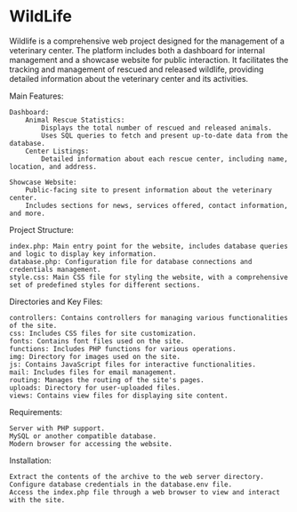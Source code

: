# WildLife
Wildlife is a comprehensive web project designed for the management of a veterinary center. The platform includes both a dashboard for internal management and a showcase website for public interaction. It facilitates the tracking and management of rescued and released wildlife, providing detailed information about the veterinary center and its activities.

Main Features:

    Dashboard:
        Animal Rescue Statistics:
            Displays the total number of rescued and released animals.
            Uses SQL queries to fetch and present up-to-date data from the database.
        Center Listings:
            Detailed information about each rescue center, including name, location, and address.

    Showcase Website:
        Public-facing site to present information about the veterinary center.
        Includes sections for news, services offered, contact information, and more.

Project Structure:

    index.php: Main entry point for the website, includes database queries and logic to display key information.
    database.php: Configuration file for database connections and credentials management.
    style.css: Main CSS file for styling the website, with a comprehensive set of predefined styles for different sections.

Directories and Key Files:

    controllers: Contains controllers for managing various functionalities of the site.
    css: Includes CSS files for site customization.
    fonts: Contains font files used on the site.
    functions: Includes PHP functions for various operations.
    img: Directory for images used on the site.
    js: Contains JavaScript files for interactive functionalities.
    mail: Includes files for email management.
    routing: Manages the routing of the site's pages.
    uploads: Directory for user-uploaded files.
    views: Contains view files for displaying site content.

Requirements:

    Server with PHP support.
    MySQL or another compatible database.
    Modern browser for accessing the website.

Installation:

    Extract the contents of the archive to the web server directory.
    Configure database credentials in the database.env file.
    Access the index.php file through a web browser to view and interact with the site.


